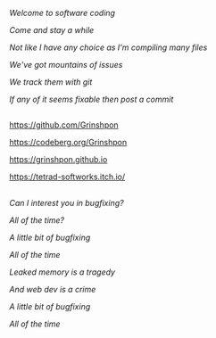 *Welcome to software coding*

*Come and stay a while*

*Not like I have any choice as I'm compiling many files*

*We've got mountains of issues*

*We track them with git*

*If any of it seems fixable then post a commit*

##

https://github.com/Grinshpon

https://codeberg.org/Grinshpon

https://grinshpon.github.io

https://tetrad-softworks.itch.io/

##

*Can I interest you in bugfixing?*

*All of the time?*

*A little bit of  bugfixing*

*All of the time*

*Leaked memory is a tragedy*

*And web dev is a crime*

*A little bit of bugfixing*

*All of the time*
